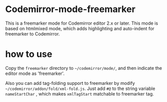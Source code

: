 # Codemirror-mode-freemarker
This is a freemarker mode for Codemirror editor 2.x or later. This mode is based on htmlmixed mode, which adds highlighting and auto-indent for freemarker to Codemirror.

# how to use
Copy the `freemarker` directory to `~/codemirror/mode/`, and then indicate the editor mode as 'freemarker'.

Also you can add tag-folding support to freemarker by modify `~/codemirror/addon/fold/xml-fold.js`. Just add `#@` to the string variable `nameStartChar` , which makes `xmlTagStart` matchable to freemarker tag.  

